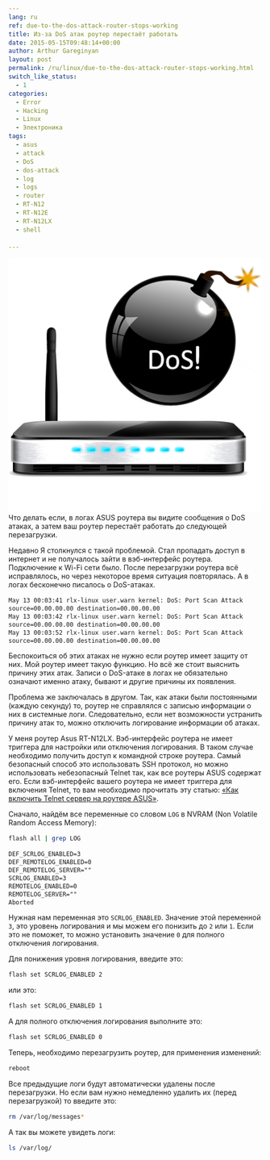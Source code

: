 ```yaml
---
lang: ru
ref: due-to-the-dos-attack-router-stops-working
title: Из-за DoS атак роутер перестаёт работать
date: 2015-05-15T09:48:14+00:00
author: Arthur Gareginyan
layout: post
permalink: /ru/linux/due-to-the-dos-attack-router-stops-working.html
switch_like_status:
  - 1
categories:
  - Error
  - Hacking
  - Linux
  - Электроника
tags:
  - asus
  - attack
  - DoS
  - dos-attack
  - log
  - logs
  - router
  - RT-N12
  - RT-N12E
  - RT-N12LX
  - shell

---
```


![thumb](/images/thumbnail/DoS-attack-and-wireless-router.png)
Что делать если, в логах ASUS роутера вы видите сообщения о DoS атаках, а затем ваш роутер перестаёт работать до следующей перезагрузки.


Недавно Я столкнулся с такой проблемой. Стал пропадать доступ в интернет и не получалось зайти в вэб-интерфейс роутера. Подключение к Wi-Fi сети было. После перезагрузки роутера всё исправлялось, но через некоторое время ситуация повторялась. А в логах бесконечно писалось о DoS-атаках.

	May 13 00:03:41 rlx-linux user.warn kernel: DoS: Port Scan Attack source=00.00.00.00 destination=00.00.00.00
	May 13 00:03:42 rlx-linux user.warn kernel: DoS: Port Scan Attack source=00.00.00.00 destination=00.00.00.00
	May 13 00:03:52 rlx-linux user.warn kernel: DoS: Port Scan Attack source=00.00.00.00 destination=00.00.00.00

Беспокоиться об этих атаках не нужно если роутер имеет защиту от них. Мой роутер имеет такую функцию. Но всё же стоит выяснить причину этих атак. Записи о DoS-атаке в логах не обязательно означают именно атаку, бывают и другие причины их появления.

Проблема же заключалась в другом. Так, как атаки были постоянными (каждую секунду) то, роутер не справлялся с записью информации о них в системные логи. Следовательно, если нет возможности устранить причину атак то, можно отключить логирование информации об атаках.

У меня роутер Asus RT-N12LX. Вэб-интерфейс роутера не имеет триггера для настройки или отключения логирования. В таком случае необходимо получить доступ к командной строке роутера. Самый безопасный способ это использовать SSH протокол, но можно использовать небезопасный Telnet так, как все роутеры ASUS содержат его. Если вэб-интерфейс вашего роутера не имеет триггера для включения Telnet, то вам необходимо прочитать эту статью: <a href="http://mycyberuniverse.com/linux/enable-telnet-on-the-asus-rt-n12e-lx-router.html" target="_blank">«Как включить Telnet сервер на роутере ASUS»</a>.


Сначало, найдём все переменные со словом `LOG` в NVRAM (Non Volatile Random Access Memory):

```sh
flash all | grep LOG
```

	DEF_SCRLOG_ENABLED=3
	DEF_REMOTELOG_ENABLED=0
	DEF_REMOTELOG_SERVER=""
	SCRLOG_ENABLED=3
	REMOTELOG_ENABLED=0
	REMOTELOG_SERVER=""
	Aborted

Нужная нам переменная это `SCRLOG_ENABLED`. Значение этой переменной `3`, это уровень логирования и мы можем его понизить до `2` или `1`. Если это не поможет, то можно установить значение `0` для полного отключения логирования.

Для понижения уровня логирования, введите это:

```sh
flash set SCRLOG_ENABLED 2
```

или это:

```sh
flash set SCRLOG_ENABLED 1
```

А для полного отключения логирования выполните это:

```sh
flash set SCRLOG_ENABLED 0
```

Теперь, необходимо перезагрузить роутер, для применения изменений:

```sh
reboot
```

Все предыдущие логи будут автоматически удалены после перезагрузки. Но если вам нужно немедленно удалить их (перед перезагрузкой) то введите это:

```sh
rm /var/log/messages*
```

А так вы можете увидеть логи:

```sh
ls /var/log/
```
